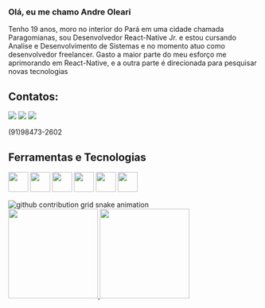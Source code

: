 ### Olá, eu me chamo Andre Oleari

Tenho 19 anos, moro no interior do Pará em uma cidade chamada Paragomianas, sou Desenvolvedor React-Native Jr. e estou cursando Analise e Desenvolvimento de Sistemas e no momento atuo como desenvolvedor freelancer.
Gasto a maior parte do meu esforço me aprimorando em React-Native, e a outra parte é direcionada para pesquisar novas tecnologias
## Contatos:
<div>
<a href="https://www.instagram.com/andreoleari/" target="_blank"><img src="https://img.shields.io/badge/-Instagram-%23E4405F?style=for-the-badge&logo=instagram&logoColor=white" target="_blank"></a>
<a href = "mailto:andre.oleari1@gmail.com"><img src="https://img.shields.io/badge/Gmail-D14836?style=for-the-badge&logo=gmail&logoColor=white" target="_blank"></a>
<a href="https://www.linkedin.com/in/andre-oleari-83406520b/ " target="_blank"><img src="https://img.shields.io/badge/-LinkedIn-%230077B5?style=for-the-badge&logo=linkedin&logoColor=white" target="_blank"></a>   
</div>
        

(91)98473-2602
## Ferramentas e Tecnologias

<img src="https://cdn.jsdelivr.net/gh/devicons/devicon/icons/javascript/javascript-plain.svg" width="40" height="40"/>      <img src="https://cdn.jsdelivr.net/gh/devicons/devicon/icons/react/react-original.svg" width="40" height="40"/>     <img src="https://cdn.jsdelivr.net/gh/devicons/devicon/icons/firebase/firebase-plain-wordmark.svg" width="40" height="40"/>      <img src="https://cdn.jsdelivr.net/gh/devicons/devicon/icons/git/git-plain-wordmark.svg" width="40" height="40"/>     <img src="https://cdn.jsdelivr.net/gh/devicons/devicon/icons/mysql/mysql-plain-wordmark.svg" width="40" height="40"/>     <img src="https://cdn.jsdelivr.net/gh/devicons/devicon/icons/vscode/vscode-original-wordmark.svg" width="40" height="40"/>            
   
<picture>
  <source media="(prefers-color-scheme: dark)" srcset="https://raw.githubusercontent.com/AndreOleari015/AndreOleari015/output/github-contribution-grid-snake-dark.svg">
  <source media="(prefers-color-scheme: light)" srcset="https://raw.githubusercontent.com/AndreOleari015/AndreOleari015/output/github-contribution-grid-snake.svg">
  <img alt="github contribution grid snake animation" src="https://raw.githubusercontent.com/AndreOleari015/AndreOleari015/output/github-contribution-grid-snake.svg">
</picture>
   
 <div>
<a href="https://github.com/AndreOleari015">
<img height="180em" src="https://github-readme-stats.vercel.app/api/top-langs/?username=AndreOleari015&layout=compact&langs_count=7&theme=dracula"/>
<img height="180em" src="https://github-readme-stats.vercel.app/api?username=AndreOleari015&show_icons=true&theme=dracula&include_all_commits=true&count_private=true"/>
</div>

